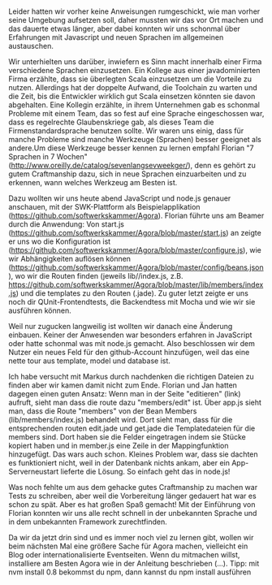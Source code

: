 #

Leider hatten wir vorher keine Anweisungen rumgeschickt, wie man vorher seine Umgebung aufsetzen soll, daher mussten wir das vor Ort machen und das dauerte etwas länger, aber dabei konnten wir uns schonmal über Erfahrungen mit Javascript und neuen Sprachen im allgemeinen austauschen.

Wir unterhielten uns darüber, inwiefern es Sinn macht innerhalb einer Firma verschiedene Sprachen einzusetzen. Ein Kollege aus einer javadominierten Firma erzählte, dass sie überlegten Scala einzusetzen um die Vorteile zu nutzen. Allerdings hat der doppelte Aufwand, die Toolchain zu warten und die Zeit, bis die Entwickler wirklich gut Scala einsetzen könnten sie davon abgehalten. Eine Kollegin erzählte, in ihrem Unternehmen gab es schonmal Probleme mit einem Team, das so fest auf eine Sprache eingeschossen war, dass es regelrechte Glaubenskriege gab, als dieses Team die Firmenstandardsprache benutzen sollte.
Wir waren uns einig, dass für manche Probleme sind manche Werkzeuge (Sprachen) besser geeignet als andere.Um diese Werkzeuge besser kennen zu lernen empfahl Florian "7 Sprachen in 7 Wochen" (http://www.oreilly.de/catalog/sevenlangsevweekger/), denn es gehört zu gutem Craftmanship dazu, sich in neue Sprachen einzuarbeiten und zu erkennen, wann welches Werkzeug am Besten ist.

Dazu wollten wir uns heute abend JavaScript und node.js genauer anschauen, mit der SWK-Plattform als Beispielapplikation (https://github.com/softwerkskammer/Agora). Florian führte uns am Beamer durch die Anwendung: Von start.js (https://github.com/softwerkskammer/Agora/blob/master/start.js) an zeigte er uns wo die Konfiguration ist (https://github.com/softwerkskammer/Agora/blob/master/configure.js), wie wir Abhängigkeiten auflösen können (https://github.com/softwerkskammer/Agora/blob/master/config/beans.json), wo wir die Routen finden (jeweils lib/<modul>/index.js, z.B. https://github.com/softwerkskammer/Agora/blob/master/lib/members/index.js) und die templates zu den Routen (.jade). Zu guter letzt zeigte er uns noch dir QUnit-Frontendtests, die Backendtess mit Mocha und wie wir sie ausführen können.

Weil nur zugucken langweilig ist wollten wir danach eine Änderung einbauen. Keiner der Anwesenden war besonders erfahren in JavaScript oder hatte schonmal was mit node.js gemacht. Also beschlossen wir dem Nutzer ein neues Feld für den github-Account hinzufügen, weil das eine nette tour aus template, model und database ist.

Ich habe versucht mit Markus durch nachdenken die richtigen Dateien zu finden aber wir kamen damit nicht zum Ende. Florian und Jan hatten dagegen einen guten Ansatz:
Wenn man in der Seite "editieren" (link) aufruft, sieht man dass die route dazu "members/edit" ist. Über app.js sieht man, dass die Route "members" von der Bean Members (lib/members/index.js) behandelt wird. Dort sieht man, dass für die entsprechenden routen edit.jade und get.jade die Templatedateien für die members sind. Dort haben sie die Felder eingetragen indem sie Stücke kopiert haben und in member.js eine Zeile in der Mappingfunktion hinzugefügt. Das wars auch schon. Kleines Problem war, dass sie dachten es funktioniert nicht, weil in der Datenbank nichts ankam, aber ein App-Serverneustart lieferte die Lösung.
So einfach geht das in node.js!

Was noch fehlte um aus dem gehacke gutes Craftmanship zu machen war Tests zu schreiben, aber weil die Vorbereitung länger gedauert hat war es schon zu spät. Aber es hat großen Spaß gemacht! Mit der Einführung von Florian konnten wir uns alle recht schnell in der unbekannten Sprache und in dem unbekannten Framework zurechtfinden.

Da wir da jetzt drin sind und es immer noch viel zu lernen gibt, wollen wir beim nächsten Mal eine größere Sache für Agora machen, vielleicht ein Blog oder internationalisierte Eventseiten. Wenn du mitmachen willst, installiere am Besten Agora wie in der Anleitung beschrieben (...). 
Tipp: mit nvm install 0.8 bekommst du npm, dann kannst du npm install ausführen